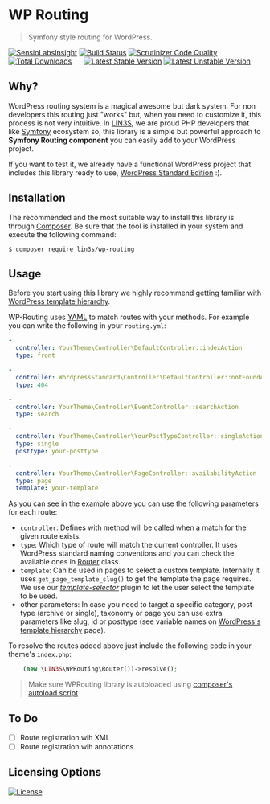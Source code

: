 # WP Routing
> Symfony style routing for WordPress.

[![SensioLabsInsight](https://insight.sensiolabs.com/projects/f1144050-315f-4c30-a142-c571d42a0334/mini.png)](https://insight.sensiolabs.com/projects/f1144050-315f-4c30-a142-c571d42a0334)
[![Build Status](https://travis-ci.org/LIN3S/WPRouting.svg?branch=master)](https://travis-ci.org/LIN3S/WPRouting)
[![Scrutinizer Code Quality](https://scrutinizer-ci.com/g/LIN3S/WPRouting/badges/quality-score.png?b=master)](https://scrutinizer-ci.com/g/LIN3S/WPRouting/?branch=master)
[![Total Downloads](https://poser.pugx.org/lin3s/wp-routing/downloads)](https://packagist.org/packages/lin3s/wp-routing)
&nbsp;&nbsp;&nbsp;&nbsp;
[![Latest Stable Version](https://poser.pugx.org/lin3s/wp-routing/v/stable.svg)](https://packagist.org/packages/lin3s/wp-routing)
[![Latest Unstable Version](https://poser.pugx.org/lin3s/wp-routing/v/unstable.svg)](https://packagist.org/packages/lin3s/wp-routing)

## Why?
WordPress routing system is a magical awesome but dark system. For non developers this routing just "works" but,
when you need to customize it, this process is not very intuitive. In [LIN3S][1], we are proud PHP developers that like
[Symfony][2] ecosystem so, this library is a simple but powerful approach to **Symfony Routing component** you can 
easily add to your WordPress project.

If you want to test it, we already have a functional WordPress project that includes this library ready to use,
[WordPress Standard Edition][3] :).

## Installation
The recommended and the most suitable way to install this library is through [Composer][4]. Be sure that the tool is
installed in your system and execute the following command:
```
$ composer require lin3s/wp-routing
```

## Usage
Before you start using this library we highly recommend getting familiar with [WordPress template hierarchy][5].

WP-Routing uses [YAML][6] to match routes with your methods. For example you can write the following in your 
`routing.yml`:

```yaml
-
  controller: YourTheme\Controller\DefaultController::indexAction
  type: front

-
  controller: WordpressStandard\Controller\DefaultController::notFoundAction
  type: 404

-
  controller: YourTheme\Controller\EventController::searchAction
  type: search

-
  controller: YourTheme\Controller\YourPostTypeController::singleAction
  type: single
  posttype: your-posttype

-
  controller: YourTheme\Controller\PageController::availabilityAction
  type: page
  template: your-template
```

As you can see in the example above you can use the following parameters for each route:

* `controller`: Defines with method will be called when a match for the given route exists.
* `type`: Which type of route will match the current controller. It uses WordPress standard naming conventions and you can
check the available ones in [Router][7] class.
* `template`: Can be used in pages to select a custom template. Internally it uses `get_page_template_slug()` to get the
template the page requires. We use our [*template-selector*][9] plugin to let the user select the template to be used.
* other parameters: In case you need to target a specific category, post type (archive or single), taxonomy or page you
can use extra parameters like slug, id or posttype (see variable names on [WordPress's template hierarchy][5] page).

To resolve the routes added above just include the following code in your theme's `index.php`:

```php
    (new \LIN3S\WPRouting\Router())->resolve();
```

> Make sure WPRouting library is autoloaded using [composer's autoload script][8]

## To Do
- [ ] Route registration wih XML
- [ ] Route registration wih annotations

## Licensing Options
[![License](https://poser.pugx.org/lin3s/wp-routing/license.svg)](https://github.com/LIN3S/WPRouting/blob/master/LICENSE)

[1]: http://lin3s.com
[2]: https://symfony.com/
[3]: https://github.com/LIN3S/WordpressStandard
[4]: https://getcomposer.org/
[5]: https://wphierarchy.com/
[6]: http://yaml.org/
[7]: https://github.com/LIN3S/WPRouting/blob/master/src/Router.php
[8]: https://getcomposer.org/doc/01-basic-usage.md#autoloading
[9]: https://github.com/LIN3S/WPTemplateSelector

